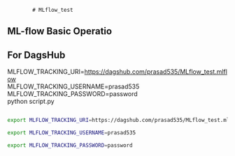             # MLflow_test

## ML-flow Basic Operatio


## For DagsHub

MLFLOW_TRACKING_URI=https://dagshub.com/prasad535/MLflow_test.mlflow \
MLFLOW_TRACKING_USERNAME=prasad535 \
MLFLOW_TRACKING_PASSWORD=password \
python script.py


```bash

export MLFLOW_TRACKING_URI=https://dagshub.com/prasad535/MLflow_test.mlflow

export MLFLOW_TRACKING_USERNAME=prasad535

export MLFLOW_TRACKING_PASSWORD=password

```